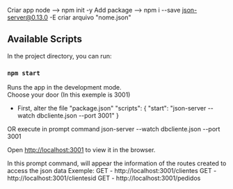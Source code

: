 Criar app node  --> npm init -y
Add package     --> npm i --save json-server@0.13.0 -E
criar arquivo "nome.json"


## Available Scripts

In the project directory, you can run:


### `npm start`

Runs the app in the development mode.<br>
Choose your door (In this exemple is 3001)

- First, alter the file "package.json"
  "scripts": {
    "start": "json-server --watch dbcliente.json --port 3001"
  }

OR execute in prompt command
json-server --watch dbcliente.json --port 3001

Open [http://localhost:3001](http://localhost:3001) to view it in the browser.

In this prompt command, will appear the information of the routes created to access the json data
Exemple:
GET - http://localhost:3001/clientes
GET - http://localhost:3001/clientesid
GET - http://localhost:3001/pedidos